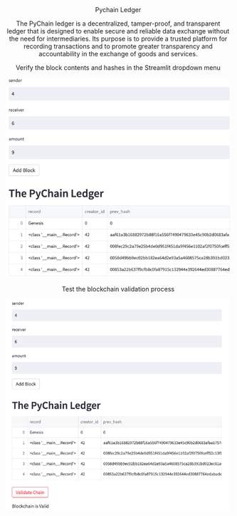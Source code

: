 <html>
<header>Pychain Ledger

The PyChain ledger is a decentralized, tamper-proof, and transparent ledger that is designed to enable secure and reliable data exchange without the need for intermediaries. Its purpose is to provide a trusted platform for recording transactions and to promote greater transparency and accountability in the exchange of goods and services.

Verify the block contents and hashes in the Streamlit dropdown menu

<img src="1.png">

Test the blockchain validation process

<img src="2.png">